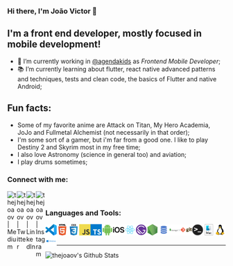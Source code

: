 ### Hi there, I'm João Victor 👋

## I'm a front end developer, mostly focused in mobile development!
- 💼 I’m currently working in [@agendakids](https://github.com/agendakids) as _Frontend Mobile Developer_;
- 📚 I’m currently learning about flutter, react native advanced patterns and techniques, tests and clean code, the basics of Flutter and native Android;
## Fun facts: 
  - Some of my favorite anime are Attack on Titan, My Hero Academia, JoJo and Fullmetal Alchemist (not necessarily in that order);
  - I'm some sort of a gamer, but i'm far from a good one. I like to play Destiny 2 and Skyrim most in my free time;
  - I also love Astronomy (science in general too) and aviation;
  - I play drums sometimes;

### Connect with me:

[<img align="left" alt="thejoaov | Medium" width="22px" src="https://cdn.jsdelivr.net/npm/simple-icons@v3/icons/medium.svg" />][medium]
[<img align="left" alt="thejoaov | Twitter" width="22px" src="https://cdn.jsdelivr.net/npm/simple-icons@v3/icons/twitter.svg" />][twitter]
[<img align="left" alt="thejoaov | LinkedIn" width="22px" src="https://cdn.jsdelivr.net/npm/simple-icons@v3/icons/linkedin.svg" />][linkedin]
[<img align="left" alt="thejoaov | Instagram" width="22px" src="https://cdn.jsdelivr.net/npm/simple-icons@v3/icons/instagram.svg" />][instagram]

<br />

### Languages and Tools:

<img align="left" alt="Visual Studio Code" width="26px" src="https://raw.githubusercontent.com/github/explore/80688e429a7d4ef2fca1e82350fe8e3517d3494d/topics/visual-studio-code/visual-studio-code.png" />
<img align="left" alt="HTML5" width="26px" src="https://raw.githubusercontent.com/github/explore/80688e429a7d4ef2fca1e82350fe8e3517d3494d/topics/html/html.png" />
<img align="left" alt="CSS3" width="26px" src="https://raw.githubusercontent.com/github/explore/80688e429a7d4ef2fca1e82350fe8e3517d3494d/topics/css/css.png" />
<img align="left" alt="JavaScript" width="26px" src="https://raw.githubusercontent.com/github/explore/80688e429a7d4ef2fca1e82350fe8e3517d3494d/topics/javascript/javascript.png" />
<img align="left" alt="TypeScript" width="26px" src="https://raw.githubusercontent.com/github/explore/80688e429a7d4ef2fca1e82350fe8e3517d3494d/topics/typescript/typescript.png" />
<img align="left" alt="Android" width="26px" src="https://raw.githubusercontent.com/github/explore/80688e429a7d4ef2fca1e82350fe8e3517d3494d/topics/android/android.png" />
<img align="left" alt="iOS" width="26px" src="https://raw.githubusercontent.com/github/explore/80688e429a7d4ef2fca1e82350fe8e3517d3494d/topics/ios/ios.png" />
<img align="left" alt="React" width="26px" src="https://raw.githubusercontent.com/github/explore/80688e429a7d4ef2fca1e82350fe8e3517d3494d/topics/react/react.png" />
<img align="left" alt="Gatsby" width="26px" src="https://raw.githubusercontent.com/github/explore/e94815998e4e0713912fed477a1f346ec04c3da2/topics/gatsby/gatsby.png" />
<img align="left" alt="Node.js" width="26px" src="https://raw.githubusercontent.com/github/explore/80688e429a7d4ef2fca1e82350fe8e3517d3494d/topics/nodejs/nodejs.png" />
<img align="left" alt="SQL" width="26px" src="https://raw.githubusercontent.com/github/explore/80688e429a7d4ef2fca1e82350fe8e3517d3494d/topics/sql/sql.png" />
<img align="left" alt="MongoDB" width="26px" src="https://raw.githubusercontent.com/github/explore/80688e429a7d4ef2fca1e82350fe8e3517d3494d/topics/mongodb/mongodb.png" />
<img align="left" alt="Git" width="26px" src="https://raw.githubusercontent.com/github/explore/80688e429a7d4ef2fca1e82350fe8e3517d3494d/topics/git/git.png" />
<img align="left" alt="Terminal" width="26px" src="https://raw.githubusercontent.com/github/explore/80688e429a7d4ef2fca1e82350fe8e3517d3494d/topics/terminal/terminal.png" />
<img align="left" alt="MacOS" width="26px" src="https://raw.githubusercontent.com/github/explore/80688e429a7d4ef2fca1e82350fe8e3517d3494d/topics/macos/macos.png" />
<img align="left" alt="Linux" width="26px" src="https://raw.githubusercontent.com/github/explore/80688e429a7d4ef2fca1e82350fe8e3517d3494d/topics/linux/linux.png" />
<img align="left" alt="Windows" width="26px" src="https://raw.githubusercontent.com/github/explore/80688e429a7d4ef2fca1e82350fe8e3517d3494d/topics/windows/windows.png" />

<br />
<br />

---

<img align="left" alt="thejoaov's Github Stats" src="https://github-readme-stats.vercel.app/api?username=thejoaov&show_icons=true&hide_border=true" />

[twitter]: https://twitter.com/thejoaov
[medium]: https://medium.com/@thejoaov
[instagram]: https://instagram.com/thejoaov
[linkedin]: https://linkedin.com/in/thejoaov


<!-- INSPIRED BY
CodeStackr Video: https://www.youtube.com/watch?v=ECuqb5Tv9qI
--!>
